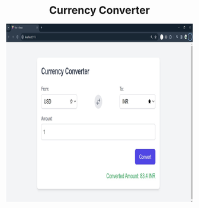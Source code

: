 <h1 align="center"> Currency Converter </h1> 
<img src="https://github.com/prasadpatil1123/rc-projects/blob/main/currency-converter/ccappimage.jpg" width="1080px" height="480px"> 
